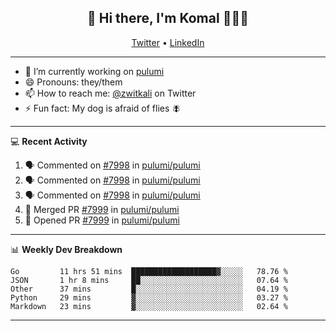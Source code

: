 <h2 align="center"> 👋 Hi there, I'm Komal 🧑🏾‍💻 </h2>
<p align="center">
    <a href="https://twitter.com/zwitkali">Twitter</a> •
    <a href="https://www.linkedin.com/in/komal-ali/">LinkedIn</a>
</p>

--------

- 🔭 I’m currently working on [pulumi](https://github.com/pulumi/pulumi)
- 😄 Pronouns: they/them
- 📫 How to reach me: [@zwitkali](https://twitter.com/zwitkali) on Twitter
- ⚡ Fun fact: My dog is afraid of flies 🪰

--------
💻 **Recent Activity**

<!--START_SECTION:activity-->
1. 🗣 Commented on [#7998](https://github.com/pulumi/pulumi/issues/7998) in [pulumi/pulumi](https://github.com/pulumi/pulumi)
2. 🗣 Commented on [#7998](https://github.com/pulumi/pulumi/issues/7998) in [pulumi/pulumi](https://github.com/pulumi/pulumi)
3. 🗣 Commented on [#7998](https://github.com/pulumi/pulumi/issues/7998) in [pulumi/pulumi](https://github.com/pulumi/pulumi)
4. 🎉 Merged PR [#7999](https://github.com/pulumi/pulumi/pull/7999) in [pulumi/pulumi](https://github.com/pulumi/pulumi)
5. 💪 Opened PR [#7999](https://github.com/pulumi/pulumi/pull/7999) in [pulumi/pulumi](https://github.com/pulumi/pulumi)
<!--END_SECTION:activity-->

--------

📊 **Weekly Dev Breakdown**
<!--START_SECTION:waka-->
```text
Go         11 hrs 51 mins  ███████████████████▓░░░░░   78.76 % 
JSON       1 hr 8 mins     ██░░░░░░░░░░░░░░░░░░░░░░░   07.64 % 
Other      37 mins         █░░░░░░░░░░░░░░░░░░░░░░░░   04.19 % 
Python     29 mins         ▓░░░░░░░░░░░░░░░░░░░░░░░░   03.27 % 
Markdown   23 mins         ▓░░░░░░░░░░░░░░░░░░░░░░░░   02.64 % 
```
<!--END_SECTION:waka-->

--------